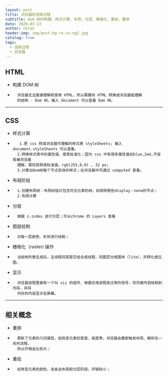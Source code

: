 ```yaml
---
layout: post
title: 浏览器的渲染过程
subtitle: dom 树的构建、样式计算、布局、分层、栅格化、重绘、重排
date: 2020-03-13
author: nolan
header-img: img/post-bg-re-vs-ng2.jpg
catalog: true
tags:
  - 渲染过程
  - 浏览器
---
```



## HTML
- 构建 DOM 树

-       浏览器无法直接理解和使用 HTML，所以需要将 HTML 转换成浏览器能理解
        的结构 - Dom 树。输入 document 可以查看 Dom 树。



---
## CSS
- 样式计算
-        1.把 css 转成浏览器可理解的样式表 styleSheets; 输入 document.styleSheets 可以查看。
        2.转换样式表中的属性值，使其标准化；因为 css 中有很多属性值如blue,2em,不容易被浏览器
        理解，需将其转成标准值。rgb(255,0,0) , 32 px;
        3.计算出Dom树每个节点具体的样式；在浏览器中可通过 computed 查看。
- 布局阶段
-       1.创建布局树：布局树指只包含可见元素的树，如排除那些display：none的节点；
        2.布局计算
- 分层
-       根据 z-index 进行分层；可从chrome 的 Layers 查看
- 图层绘制
-       对每一层颜色、形状进行绘制；
- 栅格化（raster) 操作
-       当绘制列表生成后，主线程将其提交给合成线程，将图层分成图块（lite），并转化成位图。
- 显示
-       浏览器进程里面有一个叫 viz 的组件，根据合成进程发过来的信号，将页面内容绘制到内存，并将
        内存的内容显示在屏幕。       


---
## 相关概念

- 重排
-       更新了元素的几何属性，如改变元素的宽度、高度等，浏览器会重新触发布局、解析后一系列流程，
        所以开销会比较大；
- 重绘
-       如改变元素的颜色，会省去布局和分层阶段，开销较小；

